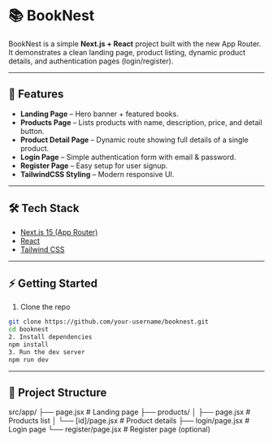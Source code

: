 # 📚 BookNest

BookNest is a simple **Next.js + React** project built with the new App Router.  
It demonstrates a clean landing page, product listing, dynamic product details, and authentication pages (login/register).

---

## 🚀 Features
- **Landing Page** – Hero banner + featured books.
- **Products Page** – Lists products with name, description, price, and detail button.
- **Product Detail Page** – Dynamic route showing full details of a single product.
- **Login Page** – Simple authentication form with email & password.
- **Register Page** – Easy setup for user signup.
- **TailwindCSS Styling** – Modern responsive UI.

---

## 🛠️ Tech Stack
- [Next.js 15 (App Router)](https://nextjs.org/)
- [React](https://reactjs.org/)
- [Tailwind CSS](https://tailwindcss.com/)
---

## ⚡ Getting Started

1. Clone the repo
```bash
git clone https://github.com/your-username/booknest.git
cd booknest
2. Install dependencies
npm install
3. Run the dev server
npm run dev
```
---

## 📂 Project Structure
src/app/
├── page.jsx # Landing page
├── products/
│ ├── page.jsx # Products list
│ └── [id]/page.jsx # Product details
├── login/page.jsx # Login page
└── register/page.jsx # Register page (optional)

